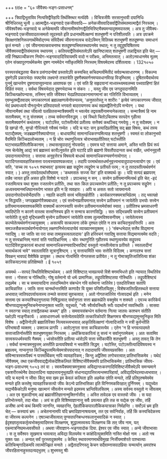 +++
title = "६० जीवैक्य-भङ्ग-प्रसाधनम्"

+++
त्रिपाद्विभूताविव नित्यसिद्वैरिहापि तिर्थक्स्थिर मर्त्यदेवैः । विचित्रजीवैः सरसानुभावी दयानिधिः श्रीनिधिरस्तु भूत्यै ॥ 
आत्माद्वैत-भङ्गवादे एकजीववादि— अनेकजीववादिसर्वाद्वैतिसंमतमात्माद्वैतं निरस्तम् । जीवेश्वरैक्य-भङ्गवादे च अनेकेषामपि जीवानामीश्वरेणाद्वैतिभिरिष्टमैक्यमन्यादृशमपास्तम् । अत्र तु जीवैक्य-भङ्गवादे एकजीववादतत्समतो व्युदस्यते इति प्रधानार्थवैलक्षण्यं शतभूषणी न परिशीलयति । अत्र उपक्रमे क्लिक्षणांशनिरूपणार्थमिवोद्गम्य संविदैक्यं जीवनानात्वच वादेऽस्मिन् विलिख्य शतभूषणी शतदूषण्याः समाधानं कृतं मन्यते । एवं जीवनामात्कवचनश्च शतदूषण्यभिमतस्थापनमेव स्थात्; न तु तद्दुदूषयिषितस्य जीवैक्यस्याद्वैतिसंमतस्य स्थापनम् । कतिपयाद्वैतिसंमतत्वेऽपि खानिष्टत्वात् शतभूषणी तन्नाद्वियत इति चेत् —तर्हि निष्प्रपञ्चीकरण नियोग-भङ्गवादादिरिवायमपि वादो न परीक्ष्यः, अभिमतत्वात् । अतोऽनवधानमेव मूलम् एतेन संख्यापूरणार्थमेकमेव दूषण नाममेदेन नवीकृतमिति निरस्तम् विषयमेदस्य दर्शितत्वावः । 
132१०५० 

परस्परसंबद्धतया चैकत्र प्रसंगादन्येषां प्रस्तावेऽपि कस्यचित् कचिदम्पर्यमितीदं सर्वग्रन्थसाधारणम् । विकल्प्य दूषणेऽपि प्रकारभेदाः स्पष्टमेव लक्ष्यन्ते तत्रतत्रेति दूषणैक्यवर्णनमप्यवधानविरह विजृम्भितम् । दूषितस्यैवार्थस्य पुनर्मु खान्तरेण दूषणायाप्युपन्यास आवश्यक एव । एवं सति हि सहृदयानां माध्यस्थ्यमवलम्ब्य पथ्यग्राहिणां हितं विहितं स्यात् । सर्वथा विषयभेदात् दूषणभेदाच्च न संकरः । 
, 
यस्तु जीव एव जगदुपादानमिति किञ्चित्पक्षोपन्यासः, तस्मिन् सति जीवेश्वर भेदप्रतिपादकानामागमानां का गतिरिति विभाव्यताम् । एवम्भूतमद्वैतवादम् जगत्कारणत्वं ब्रह्मलक्षणत्वेनोपन्यस्य, 'अनुपपत्तेस्तु न शारीरः ' इत्येवं जगत्कारणस्य जीवात् भेदं प्रथमाध्याये पौनःपुन्येन प्रतिपादयतो भगवतो बादरायणस्य कथं सह्यमद्वैतिनोऽपि मन्येरन् । यथा जीवानामैक्यं तथा जीवत्वो पलक्षितसन्मात्रैक्यमपि न भवत्येव तद्वयक्तीनामप्यनेकत्वात् । सन्मात्रैक्यं हि नाम सतामैक्यम्, न तु संत्तक्यम् । तच्च सर्वमानविरुद्धम् । एवं स्थिते चितोऽचितश्च सत्पदेन गृहीत्वा सतामैक्यवर्णनं कथंतराम् । घटोऽस्ति, पटोस्तीत्येवं प्रतीतयः सत्तैक्यं कथञ्चिद् गमयेयुः ; न तु सदैक्यम् । न हि खण्डो गौः, मुण्डो गौरित्यतो गवैक्यं गम्येत । यदि च घटः सन् इत्यादिप्रतीतिषु सद् ब्रह्म विषयः, कथं तस्य घटाद्यैक्यम्; जडब्रह्मणोरैक्यायोगात् । बाधायामिदं सामानाधिकरण्यमित्याह शतभूषणी । स्वमतं वा लोकानुभवो वैवमिति किञ्चिदालोच्यताम् । न हि चोरः स्थाणुरित्यत्र चोराभावप्रतीतिवत् घटोस्तीति घटाभावप्रतीतिलौकिकानाम् । तथासत्युपादातुं नोपसर्पत् । एवमत्र घटे सत्ताया अमाने, अस्ति भाति प्रियं रूपं नाम चेत्येतेषु आद्यं त्रयं ब्रह्मरूपं कार्येऽनुवर्तत इति घटादि प्रति ब्रह्मणो विवर्तोपादानता कथं वर्खेत, धर्माननुवृत्तौ उपादानत्वायोगात् । सत्ताया अनुवृत्तेरत्र विषयत्वे बाधार्थ सामानाधिकरण्यवर्णनायोगात् । घटादिगतव्यावहारिकसत्ता परत्वस्यावश्यकत्वात् । तदापि परमार्थसतधर्मानुवृत्त्यभावादुपादानत्वायोग एव । एवं सति, 'सच्च त्य
१०५१ 
श्चाभवत्' इत्यस्य ब्रह्म सद्रूपेण त्यद्रूपेण च प्रतीयते परम् ; न तु ततदस्तीत्यर्थवर्णनं स्यात् । 
} 
अस्तु तावदेतदर्थासौष्ठवम् । 'कथमसतः सज्जा येत' इति वाक्यार्थः कुः । यदि सत्पदं ब्रह्मपरम् तन्नैव जायत इति असत इति विशेषो न घटते । प्रपञ्चस्तु न सन् । सत्त्वेन प्रतीयमानमित्यर्थ इति चेत् -इदं रजतमित्यत्र यथा शुक्तः रजतत्वेन प्रतीतिः, तथा सतः किल प्रपञ्चरूपेण प्रतीतिः; न तु प्रपञ्चस्य सद्रूपेण । अध्यस्यमानमधिष्ठानरूपेण भासत इति न हि व्यवहारः । अपि च असतः सतो जायमानत्वे उपादानोपादेययोर्भेदापत्तिः । नह्यति कदापि सत्त्वं भवितुमर्हतीति । कार्यकारणक्यमत्राभिप्रेतम् । तद् भवत्पक्षे न सिद्ध्यति ; जगद्ब्रह्मणोरैक्यबाधात् । एवं सत्त्वेनाप्रतीयमानात् सत्त्वेन प्रतीयमानं न जायेतेति उभयोः सत्त्वेन प्रतीयमानत्वमावश्यकमिति वाक्यार्थे कारणस्यापि सत्त्वेन प्रतीयमानत्वमेवोक्तं स्यात् । प्रतीतिश्च भ्रमसाधरणी भवदिष्टेति न कारणे वास्तव सत्त्वनिश्चय इति न सन्मात्र कारणसिद्धिः । सतः सद्भिन्नमपि सत्त्वेन प्रतीयमानं जायेतेति तु मृदो मृद्भिन्नमपि मृत्त्वेन प्रतीयमानं जायेतेति वाक्य तुल्यमविश्वसनीयम् । जायेतेत्यस्य कल्प्येतेत्यर्थवर्णनञ्चायुक्तम् । असत्यपि सत्कल्पना लोके दृश्यत एवेति न तत्र काचिदनुपपत्तिरपि । अतः समञ्जसैकरूपार्थवर्णनायोगात् लक्षणानिर्भरत्वादप्येवं व्याख्यानमयुक्तम् । 
} 
'संबन्धभेदात् सत्तैव विद्यमाना गवादिषु । सा जातिः सा परा सचा तामाहुस्त्वतलादायः' इति हरिवचनं गवादिषु सत्ताया विद्यमानत्वमेव वदति ; न तु सत्त्वभ्रान्तिम् नतरां सति गवादिभ्रान्तिम् । चोरः स्थाणुरिति गृहीतस्य स्थाणुत्वस्येव सद्रूपस्य घटादिविरुद्धाकारत्वं बाधायां सामानाधिकरण्यवादिभवदिष्टं वस्तुतो नास्तीत्येवात्र प्रतीयते । स्वतलादीनां भावार्थकत्वं भावे" स्वतलाविति सूत्रानुशिष्टम् । भू सत्तायामिति भावः सत्तेति विदितम् । कणादश्च सत्तां विवक्षन् भावपदं वैशेषिके प्रायुक्त । तथाच गोत्वमिति गोगतसत्ता प्रतीयेत ; न तु गोमात्रवृतिजातिरित्या शंका कारिकयाऽनया प्रतिक्षिष्यते । 
ई 
१०५९ 

अयमर्थः --सत्पदं स्थितिविशिष्टार्थकम् । अतो विशिष्टात् भावप्रत्ययो विशे
षणमभिधत्ते इति न्यायात् स्थितिरेव सत्ता । गोसत्ता च गोस्थितिः; गोषु वर्तमानो यो धर्मः प्रामाणिकः, तद्रूपविशिष्टतया गोस्थितिः । तद्रूपवैशिष्ट्यं तद्प्रमेब । सा च समवायादिना तत्तदभिमतेन संबन्धेन गवि वर्तमाना जातिरेव ) एतदतिरिक्ता सतापि काचिन्नास्ति । जातिः सत्ता चानर्थान्तरमिति काणादैर वि युक्त परिशीलयितुम् ; विशेषजातिरहितस्थले सत्ताया अभावात् जातिपदपर्यायत्वस्य तन्मते सत्तायां सुवचत्वात् । अतो गोगतजातिरेव गोत्वपदार्थ इति । मनेन सत्तामा एव कस्याश्चिदनुगताया निषिद्धत्वात् सर्वानुगता सत्ता ब्रह्मरूप्रेति वक्तुमेव न शक्यते । एवञ्च कारिकेर्य श्रीभगवद्यामुनमुनिवचनेनाप्यनुस्रता भवति; यदुच्यते, "स्वैः स्वैर्व्यवस्थितैः रूपैः पदार्थानां व्यवस्थितिः । सासवा न स्वतन्त्रा स्यात् तत्राद्वैतकथा कथम्" इति । समवायसंबन्धेन वर्तमानाः नित्या जातयः काश्चन संतीति पक्षोऽपि नाङ्गीकार्यः । असाधारणधर्मः सत्तेत्येतावदेवेति तत्कारिकोपरि शिक्षणमत्र श्रीभगवद्यामुनमुनिकृत मिति विशेषः । अद्वैतिनोऽपि ब्रह्मातिरिक्त नित्यवस्त्वभावात् आकृतिविलक्षणां गोत्वादिजाति न स्त्री कुर्वन्तीति परिभाषादौ व्यक्तम् । उक्तञ्च प्रागपि । अतोऽनुगता सत्ता काचिन्नास्त्येव । एतेन 'न हि भगवत्पादमते सत्ताजातिर्नास्तीति शतभूषणयुक्त निरस्तम् । अर्थक्रियाकारित्वं तु सत्त्वं न सर्वानुगतमेकम् । अतः सतामिव सत्त्वरूपधर्मस्यापि नैक्यम् । ध्वंसोस्तीति प्रतीत्या ध्वंसेऽपि सत्ता स्वीकार्येति शतभूषणी । अस्तु तावत् किं तेन । सर्वर्था सन्मात्रमनुवृत्तम् अस्तीति प्रत्ययविषयो न भवतीति सिद्धम् । घटोस्ति, पटोऽस्तीत्यादिविषयस्य न ब्रह्मत्वम्, नाप्यनुगत किञ्चिद्रूपत्वमित्येवमत्रोपपादनात् न तदादायापि जीववयप्रसक्तिः । 
अतः संविन्मात्रस्वरूपैक्यं न पारमार्थिकम् नापि व्यावहारिकम् ; किन्तु अद्वैतिमा लगोचरत्वात् प्रातिभासिकमेव । यथेदं जीवैक्यम्, तथा एकजीववाद्यद्वैत्येकदेशिकल्पितं विशिष्टजीवैक्यमपि प्रातिभासिकमेव ; प्रातिभासिक
जीवय-भङ्ग-प्रसाधनम् 
१०५३ 
तरं वा । स्वरूपैक्यमात्रमनुक्त्वा अविद्यान्तःकरणादिविशिष्टजीवैक्येऽपि समन्यमाने एकशरीरस्थेनैव देवदत्तादिना यज्ञदत्तायनुभूतप्रति संधानाद्यापत्तिरत्यन्तमपरिहार्या, अविद्यादिभेदस्याध्यभावात् । यदि च मदन्ये न जीवाः किंतु मया खम इव केवलं कल्पिता इति अहमेक एवेति मन्यते, तर्हि प्रतिपुरुषमेवमेव मन्यते इति कस्तेषु व्यावहारिकसत्यो जीवः केऽन्ये प्रातिभासिका इति विनिगमकविरहात् दुर्निंगमम् । यद्युच्येत यद्यप्यैकैकोऽपि मनुष्यः खात्मानं जीवत्वेन मन्यते इदमस्य भ्रान्तिविलसितम् । अस्य सर्वस्य वस्तुतो न जीवत्वम् । अत एव शुकादीनाम् अहं ब्रह्मासीतिज्ञानान्मुक्तिर्नासीत् । अस्ति तावेदक एव वास्तवो जीवः । स यदा प्रतिभोत्स्यते, तदा मोक्षः । अयं स इति विशिष्याज्ञानात्तु सर्वैः प्रयत्यत इति तन्न स यद्येक एव जीवः, तर्हि अजीषा अन्ये कथं किमपि जानन्ति, व्यवहरन्ति, ऐहलौकिकपारलौकिकयात्राका निर्वहन्ति । सर्वोऽयं भ्रम इति चेत् — कस्यायं भ्रमः । अचेतनानामपि यदि भ्रमादिज्ञानाश्रयत्वम्, तत एव सर्वनिर्वाहः, तर्हि किं कस्यचिदेकस्य वा जीवस्य कल्पनेन । एषाञ्चाजीवत्वात् पुण्यपापनिबन्धनफलानुभवादिकं न स्यात् । ईदृशज्ञातृत्वकर्तृत्वभोक्तृत्वादिमत्त्व विलक्षणम्, शुद्धात्मस्वरूप विलक्षणच किं तत् जीव नाम, यत् एकमात्रनिष्ठमध्यवसीयते । अथवा जीवाज्ञान-भङ्गवादोक दिया. ईश्वर एव जीवः स्यात् । अन्ये जीवाभासाः । स तु सर्वेश्वरः सुखमात्र भावत्वात् अविद्या विलयमेव न कांक्षेदित्युक्तमिति नास्ति मोक्षो नाम । अतो नष युक्तः पक्षः । अन्यत् सर्वं पुरस्तादुक्तमेव ॥ 
केचित् स्थावरमागमार्थविमुखा निर्जीयमाशेरते 
पाश्चात्याः कतिचिन्मृगादिकमपि त्वात्मोज्झितं मन्वते । 
अद्वैतादरिणस्तु केचन सदैवाम्नायपाठप्रियाः 
यन्मर्त्यान् अमरांश्च जीवरहितानाहुस्तदत्यद्भुतम् ॥ 
शुभमस्तु 
श्रीः